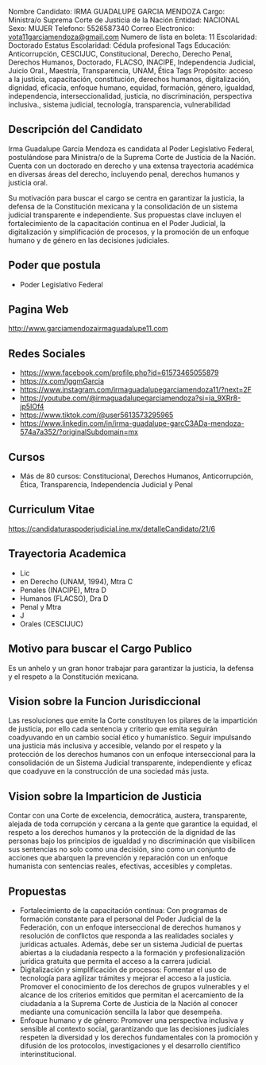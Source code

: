 Nombre Candidato: IRMA GUADALUPE GARCIA MENDOZA
Cargo: Ministra/o Suprema Corte de Justicia de la Nación
Entidad: NACIONAL
Sexo: MUJER
Telefono: 5526587340
Correo Electronico: vota11garciamendoza@gmail.com
Numero de lista en boleta: 11
Escolaridad: Doctorado
Estatus Escolaridad: Cédula profesional
Tags Educación: Anticorrupción, CESCIJUC, Constitucional, Derecho, Derecho Penal, Derechos Humanos, Doctorado, FLACSO, INACIPE, Independencia Judicial, Juicio Oral., Maestría, Transparencia, UNAM, Ética
Tags Propósito: acceso a la justicia, capacitación, constitución, derechos humanos, digitalización, dignidad, eficacia, enfoque humano, equidad, formación, género, igualdad, independencia, interseccionalidad, justicia, no discriminación, perspectiva inclusiva., sistema judicial, tecnología, transparencia, vulnerabilidad


## Descripción del Candidato 

Irma Guadalupe García Mendoza es candidata al Poder Legislativo Federal, postulándose para Ministra/o de la Suprema Corte de Justicia de la Nación. Cuenta con un doctorado en derecho y una extensa trayectoria académica en diversas áreas del derecho, incluyendo penal, derechos humanos y justicia oral. 

Su motivación para buscar el cargo se centra en garantizar la justicia, la defensa de la Constitución mexicana y la consolidación de un sistema judicial transparente e independiente. Sus propuestas clave incluyen el fortalecimiento de la capacitación continua en el Poder Judicial, la digitalización y simplificación de procesos, y la promoción de un enfoque humano y de género en las decisiones judiciales.


## Poder que postula

- Poder Legislativo Federal


## Pagina Web

http://www.garciamendozairmaguadalupe11.com


## Redes Sociales

- https://www.facebook.com/profile.php?id=61573465055879
- https://x.com/IggmGarcia
- https://www.instagram.com/irmaguadalupegarciamendoza11/?next=2F
- https://youtube.com/@irmaguadalupegarciamendoza?si=ia_9XRr8-jp5IOf4
- https://www.tiktok.com/@user5613573295965
- https://www.linkedin.com/in/irma-guadalupe-garcC3ADa-mendoza-574a7a352/?originalSubdomain=mx


## Cursos

- Más de 80 cursos: Constitucional, Derechos Humanos, Anticorrupción, Ética, Transparencia, Independencia Judicial y Penal


## Curriculum Vitae

https://candidaturaspoderjudicial.ine.mx/detalleCandidato/21/6


## Trayectoria Academica

- Lic
- en Derecho (UNAM, 1994), Mtra C
- Penales (INACIPE), Mtra D
- Humanos (FLACSO), Dra D
- Penal y Mtra
- J
- Orales (CESCIJUC)


## Motivo para buscar el Cargo Publico

Es un anhelo y un gran honor trabajar para garantizar la justicia, la defensa y el respeto a la Constitución mexicana.


## Vision sobre la Funcion Jurisdiccional

Las resoluciones que emite la Corte constituyen los pilares de la impartición de justicia, por ello cada sentencia y criterio que emita seguirán coadyuvando en un cambio social ético y humanístico. Seguir impulsando una justicia más inclusiva y accesible, velando por el respeto y la protección de los derechos humanos con un enfoque interseccional para la consolidación de un Sistema Judicial transparente, independiente y eficaz que coadyuve en la construcción de una sociedad más justa.


## Vision sobre la Imparticion de Justicia

Contar con una Corte de excelencia, democrática, austera, transparente, alejada de toda corrupción y cercana a la gente que garantice la equidad, el respeto a los derechos humanos y la protección de la dignidad de las personas bajo los principios de igualdad y no discriminación que visibilicen sus sentencias no solo como una decisión, sino como un conjunto de acciones que abarquen la prevención y reparación con un enfoque humanista con sentencias reales, efectivas, accesibles y completas.


## Propuestas

- Fortalecimiento de la capacitación continua: Con programas de formación constante para el personal del Poder Judicial de la Federación, con un enfoque interseccional de derechos humanos y resolución de conflictos que responda a las realidades sociales y jurídicas actuales. Además, debe ser un sistema Judicial de puertas abiertas a la ciudadanía respecto a la formación y profesionalización jurídica gratuita que permita el acceso a la carrera judicial.
- Digitalización y simplificación de procesos: Fomentar el uso de tecnología para agilizar trámites y mejorar el acceso a la justicia. Promover el conocimiento de los derechos de grupos vulnerables y el alcance de los criterios emitidos que permitan el acercamiento de la ciudadanía a la Suprema Corte de Justicia de la Nación al conocer mediante una comunicación sencilla la labor que desempeña.
- Enfoque humano y de género: Promover una perspectiva inclusiva y sensible al contexto social, garantizando que las decisiones judiciales respeten la diversidad y los derechos fundamentales con la promoción y difusión de los protocolos, investigaciones y el desarrollo científico interinstitucional.

